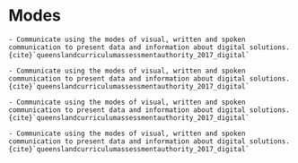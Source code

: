# Modes

```{admonition} Unit 1 subject matter covered:
- Communicate using the modes of visual, written and spoken communication to present data and information about digital solutions.
{cite}`queenslandcurriculumassessmentauthority_2017_digital`
```

```{admonition} Unit 2 subject matter covered:
- Communicate using the modes of visual, written and spoken communication to present data and information about digital solutions.
{cite}`queenslandcurriculumassessmentauthority_2017_digital`
```

```{admonition} Unit 3 subject matter covered:
- Communicate using the modes of visual, written and spoken communication to present data and information about digital solutions.
{cite}`queenslandcurriculumassessmentauthority_2017_digital`
```

```{admonition} Unit 4 subject matter covered:
- Communicate using the modes of visual, written and spoken communication to present data and information about digital solutions.
{cite}`queenslandcurriculumassessmentauthority_2017_digital`
```